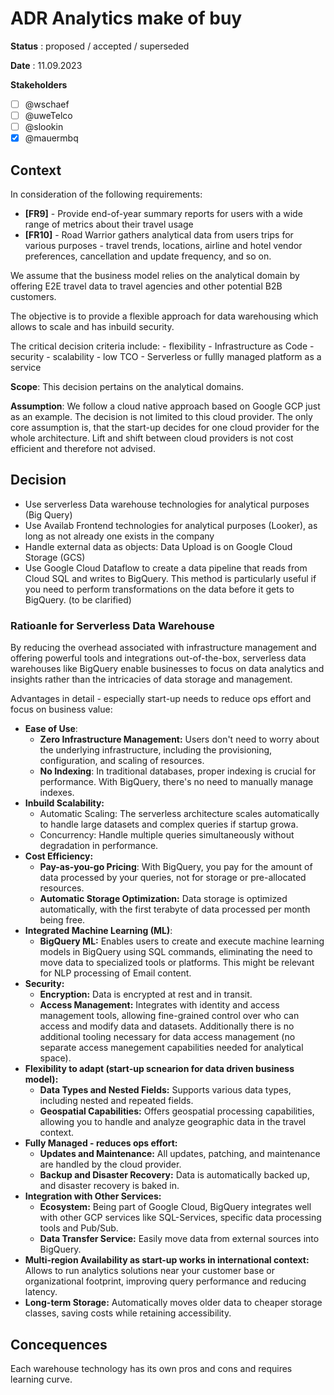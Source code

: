 # ADR Analytics make of buy

**Status** : proposed / accepted / superseded

**Date** : 11.09.2023

**Stakeholders**

- [ ] @wschaef
- [ ] @uweTelco
- [ ] @slookin
- [x] @mauermbq

## Context

In consideration of the following requirements:

- **[FR9]** - Provide end-of-year summary reports for users with a wide range of metrics about their travel usage
- **[FR10]** - Road Warrior gathers analytical data from users trips for various purposes - travel trends, locations, airline and hotel vendor preferences, cancellation and update frequency, and so on.

We assume that the business model relies on the analytical domain by offering E2E travel data to travel agencies and other potential B2B customers.

The objective is to provide a flexible approach for data warehousing which allows to scale and has inbuild security.

The critical decision criteria include:
    - flexibility
    - Infrastructure as Code
    - security
    - scalability
    - low TCO
    - Serverless or fullly managed platform as a service

**Scope**: This decision pertains on the analytical domains.

**Assumption**: We follow a cloud native approach based on Google GCP just as an example. The decision is not limited to this cloud provider. The only core assumption is, that the start-up decides for one cloud provider for the whole architecture. Lift and shift between cloud providers is not cost efficient and therefore not advised.

## Decision

- Use serverless Data warehouse technologies for analytical purposes (Big Query)
- Use Availab Frontend technologies for analytical purposes (Looker), as long as not already one exists in the company
- Handle external data as objects: Data Upload is on Google Cloud Storage (GCS)
- Use Google Cloud Dataflow to create a data pipeline that reads from Cloud SQL and writes to BigQuery. This method is particularly useful if you need to perform transformations on the data before it gets to BigQuery. (to be clarified)

### Ratioanle for Serverless Data Warehouse

By reducing the overhead associated with infrastructure management and offering powerful tools and integrations out-of-the-box, serverless data warehouses like BigQuery enable businesses to focus on data analytics and insights rather than the intricacies of data storage and management.

Advantages in detail - especially start-up needs to reduce ops effort and focus on business value:

- **Ease of Use**:
  - **Zero Infrastructure Management:** Users don't need to worry about the underlying infrastructure, including the provisioning, configuration, and scaling of resources.
  - **No Indexing**: In traditional databases, proper indexing is crucial for performance. With BigQuery, there's no need to manually manage indexes.
- **Inbuild Scalability:**
  - Automatic Scaling: The serverless architecture scales automatically to handle large datasets and complex queries if startup growa.
  - Concurrency: Handle multiple queries simultaneously without degradation in performance.
- **Cost Efficiency:**
  - **Pay-as-you-go Pricing**: With BigQuery, you pay for the amount of data processed by your queries, not for storage or pre-allocated resources.
  - **Automatic Storage Optimization:** Data storage is optimized automatically, with the first terabyte of data processed per month being free.
- **Integrated Machine Learning (ML)**:
  - **BigQuery ML:** Enables users to create and execute machine learning models in BigQuery using SQL commands, eliminating the need to move data to specialized tools or platforms. This might be relevant for NLP processing of Email content.
- **Security:**
  - **Encryption:** Data is encrypted at rest and in transit.
  - **Access Management:** Integrates with identity and access management tools, allowing fine-grained control over who can access and modify data and datasets. Additionally there is no additional tooling necessary for data access management (no separate access manegement capabilities needed for analytical space).
- **Flexibility to adapt (start-up scnearion for data driven business model):**
  - **Data Types and Nested Fields:** Supports various data types, including nested and repeated fields.
  - **Geospatial Capabilities:** Offers geospatial processing capabilities, allowing you to handle and analyze geographic data in the travel context.
- **Fully Managed - reduces ops effort:**
  - **Updates and Maintenance:** All updates, patching, and maintenance are handled by the cloud provider.
  - **Backup and Disaster Recovery:** Data is automatically backed up, and disaster recovery is baked in.
- **Integration with Other Services:**
  - **Ecosystem:** Being part of Google Cloud, BigQuery integrates well with other GCP services like SQL-Services, specific data processing tools and Pub/Sub.
  - **Data Transfer Service:** Easily move data from external sources into BigQuery.
- **Multi-region Availability as start-up works in international context:** Allows to run analytics solutions near your customer base or organizational footprint, improving query performance and reducing latency.
- **Long-term Storage:** Automatically moves older data to cheaper storage classes, saving costs while retaining accessibility.

## Concequences

Each warehouse technology has its own pros and cons and requires learning curve.
